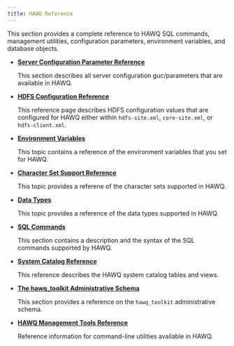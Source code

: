 ```yaml
---
title: HAWQ Reference
---
```


<!--
Licensed to the Apache Software Foundation (ASF) under one
or more contributor license agreements.  See the NOTICE file
distributed with this work for additional information
regarding copyright ownership.  The ASF licenses this file
to you under the Apache License, Version 2.0 (the
"License"); you may not use this file except in compliance
with the License.  You may obtain a copy of the License at

  http://www.apache.org/licenses/LICENSE-2.0

Unless required by applicable law or agreed to in writing,
software distributed under the License is distributed on an
"AS IS" BASIS, WITHOUT WARRANTIES OR CONDITIONS OF ANY
KIND, either express or implied.  See the License for the
specific language governing permissions and limitations
under the License.
-->

This section provides a complete reference to HAWQ SQL commands, management utilities, configuration parameters, environment variables, and database objects.

-   **[Server Configuration Parameter Reference](../reference/HAWQSiteConfig/index.html)**

    This section describes all server configuration guc/parameters that are available in HAWQ.

-   **[HDFS Configuration Reference](../reference/HDFSConfigurationParameterReference/index.html)**

    This reference page describes HDFS configuration values that are configured for HAWQ either within `hdfs-site.xml`, `core-site.xml`, or `hdfs-client.xml`.

-   **[Environment Variables](../reference/HAWQEnvironmentVariables/index.html)**

    This topic contains a reference of the environment variables that you set for HAWQ.

-   **[Character Set Support Reference](../reference/CharacterSetSupportReference/index.html)**

    This topic provides a referene of the character sets supported in HAWQ.

-   **[Data Types](../reference/HAWQDataTypes/index.html)**

    This topic provides a reference of the data types supported in HAWQ.

-   **[SQL Commands](../reference/SQLCommandReference/index.html)**

    This section contains a description and the syntax of the SQL commands supported by HAWQ.

-   **[System Catalog Reference](../reference/catalog/catalog_ref/index.html)**

    This reference describes the HAWQ system catalog tables and views.

-   **[The hawq\_toolkit Administrative Schema](../reference/toolkit/hawq_toolkit/index.html)**

    This section provides a reference on the `hawq_toolkit` administrative schema.

-   **[HAWQ Management Tools Reference](../reference/cli/management_tools/index.html)**

    Reference information for command-line utilities available in HAWQ.


